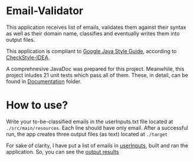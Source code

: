 # Email-Validator

This application receives list of emails, validates them against their syntax as
well as their domain name, classifies and eventually writes them into output files.

This application is compliant to [Google Java Style Guide](https://google.github.io/styleguide/javaguide.html), according to [CheckStyle-IDEA](https://plugins.jetbrains.com/plugin/1065-checkstyle-idea).

A comprehnesive JavaDoc was prepared for this project. Meanwhile, this project inludes 21 unit tests which pass all of them. These, in detail, can be found in [Documentation](./Documentation) folder.

# How to use?

Write your to-be-classified emails in the userInputs.txt file located at ```./src/main/resources```. Each line should have only email. After a successful run, the app creates three output files (as text) located at ```./target``` 

For sake of clarity, I have put a list of emails in 
[userInputs](./Project/src/main/resources/userInputs.txt), built and ran the application. So, you can see the [output results](./Project/target)
